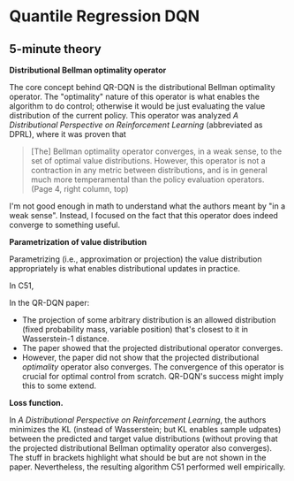 # Quantile Regression DQN

## 5-minute theory

**Distributional Bellman optimality operator** 

The core concept behind QR-DQN is the distributional Bellman optimality operator. The "optimality" nature of this operator is what enables the algorithm to do control; otherwise it would be just evaluating the value distribution of the current policy. This operator was analyzed *A Distributional Perspective on Reinforcement Learning* (abbreviated as DPRL), where it was proven that 

> [The] Bellman optimality operator converges, in a weak sense, to the set of optimal value distributions. However, this operator is not a contraction in any metric between distributions, and is in general much more temperamental than the policy evaluation operators. (Page 4, right column, top)

I'm not good enough in math to understand what the authors meant by "in a weak sense". Instead, I focused on the fact that this operator does indeed converge to something useful.

**Parametrization of value distribution** 

Parametrizing (i.e., approximation or projection) the value distribution appropriately is what enables distributional updates in practice. 

In C51, 

In the QR-DQN paper:

- The projection of some arbitrary distribution is an allowed distribution (fixed probability mass, variable position) that's closest to it in Wasserstein-1 distance. 
- The paper showed that the projected distributional operator converges. 
- However, the paper did not show that the projected distributional *optimality* operator also converges. The convergence of this operator is crucial for optimal control from scratch. QR-DQN's success might imply this to some extend.

**Loss function.** 

In *A Distributional Perspective on Reinforcement Learning*, the authors minimizes the KL (instead of Wasserstein; but KL enables sample udpates) between the predicted and target value distributions (without proving that the projected distributional Bellman optimality operator also converges). The stuff in brackets highlight what should be but are not shown in the paper. Nevertheless, the resulting algorithm C51 performed well empirically.


